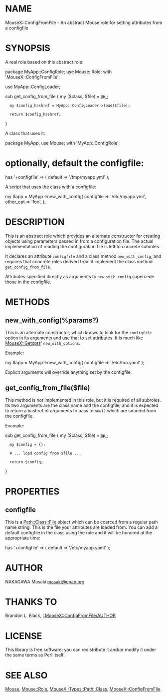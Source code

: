 # NAME

MouseX::ConfigFromFile - An abstract Mouse role for setting attributes from a configfile

# SYNOPSIS

A real role based on this abstract role:

  package MyApp::ConfigRole;
  use Mouse::Role;
  with 'MouseX::ConfigFromFile';

  use MyApp::ConfigLoader;

  sub get_config_from_file {
      my ($class, $file) = @_;

      my $config_hashref = MyApp::ConfigLoader->load($file);

      return $config_hashref;
  }

A class that uses it:

  package MyApp;
  use Mouse;
  with 'MyApp::ConfigRole';

  # optionally, default the configfile:
  has '+configfile' => ( default => '/tmp/myapp.yml' );

A script that uses the class with a configfile:

  my $app = MyApp->new_with_config(
      configfile => '/etc/myapp.yml',
      other_opt  => 'foo',
  );

# DESCRIPTION

This is an abstract role which provides an alternate constructor for
creating objects using parameters passed in from a configuration file.
The actual implementation of reading the configuration file is left to
concrete subroles.

It declares an attribute `configfile` and a class method
`new_with_config`, and requires that concrete roles derived from it
implement the class method `get_config_from_file`.

Attributes specified directly as arguments to `new_with_config`
supercede those in the configfile.

# METHODS

## new_with_config(%params?)

This is an alternate constructor, which knows to look for the
`configfile` option in its arguments and use that to set attributes.
It is much like [MouseX::Getopts](http://search.cpan.org/search?mode=module&query=MouseX::Getopts)' `new_with_options`.

Example:

  my $app = MyApp->new_with_config( configfile => '/etc/foo.yaml' );

Explicit arguments will override anything set by the configfile.

## get_config_from_file($file)

This method is not implemented in this role, but it is required
of all subroles. Its two arguments are the class name and the configfile,
and it is expected to return a hashref of arguments to pass to `new()`
which are sourced from the configfile.

Example:

  sub get_config_from_file {
      my ($class, $file) = @_;

      my $config = {};

      # ... load config from $file ...

      return $config;
  }

# PROPERTIES

## configfile

This is a [Path::Class::File](http://search.cpan.org/search?mode=module&query=Path::Class::File) object which can be coerced from a regular
path name string. This is the file your attributes are loaded from.
You can add a default configfile in the class using the role and it will
be honored at the appropriate time:

  has '+configfile' => ( default => '/etc/myapp.yaml' );

# AUTHOR

NAKAGAWA Masaki <masaki@cpan.org>

# THANKS TO

Brandon L. Black, L<MooseX::ConfigFromFile/AUTHOR>

# LICENSE

This library is free software; you can redistribute it and/or modify
it under the same terms as Perl itself.

# SEE ALSO

[Mouse](http://search.cpan.org/search?mode=module&query=Mouse), [Mouse::Role](http://search.cpan.org/search?mode=module&query=Mouse::Role), [MouseX::Types::Path::Class](http://search.cpan.org/search?mode=module&query=MouseX::Types::Path::Class), [MooseX::ConfigFromFile](http://search.cpan.org/search?mode=module&query=MooseX::ConfigFromFile)